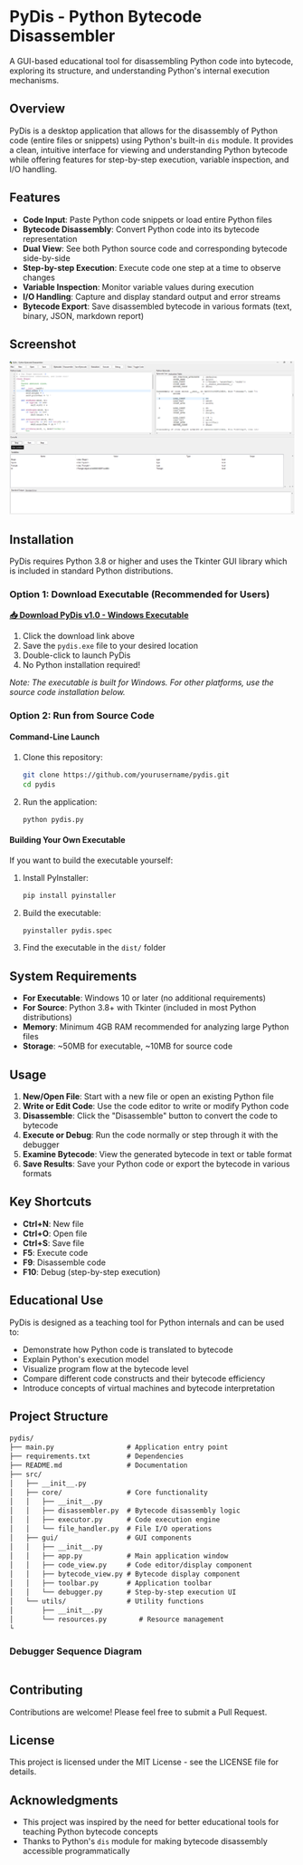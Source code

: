 # PyDis - Python Bytecode Disassembler

A GUI-based educational tool for disassembling Python code into bytecode, exploring its structure, and understanding Python's internal execution mechanisms.

## Overview

PyDis is a desktop application that allows for the disassembly of Python code (entire files or snippets) using Python's built-in `dis` module. It provides a clean, intuitive interface for viewing and understanding Python bytecode while offering features for step-by-step execution, variable inspection, and I/O handling.

## Features

- **Code Input**: Paste Python code snippets or load entire Python files
- **Bytecode Disassembly**: Convert Python code into its bytecode representation
- **Dual View**: See both Python source code and corresponding bytecode side-by-side
- **Step-by-step Execution**: Execute code one step at a time to observe changes
- **Variable Inspection**: Monitor variable values during execution
- **I/O Handling**: Capture and display standard output and error streams
- **Bytecode Export**: Save disassembled bytecode in various formats (text, binary, JSON, markdown report)

## Screenshot

![application](imgs/demo.png)

## Installation

PyDis requires Python 3.8 or higher and uses the Tkinter GUI library which is included in standard Python distributions.

### Option 1: Download Executable (Recommended for Users)

**[📥 Download PyDis v1.0 - Windows Executable](https://github.com/dylantcon/pydis/releases/latest/download/pydis.exe)**

1. Click the download link above
2. Save the `pydis.exe` file to your desired location
3. Double-click to launch PyDis
4. No Python installation required!

*Note: The executable is built for Windows. For other platforms, use the source code installation below.*

### Option 2: Run from Source Code

#### Command-Line Launch
1. Clone this repository:
    ```bash
    git clone https://github.com/yourusername/pydis.git
    cd pydis
    ```

2. Run the application:
    ```bash
    python pydis.py
    ```

#### Building Your Own Executable
If you want to build the executable yourself:

1. Install PyInstaller:
    ```bash
    pip install pyinstaller
    ```

2. Build the executable:
    ```bash
    pyinstaller pydis.spec
    ```

3. Find the executable in the `dist/` folder

## System Requirements

- **For Executable**: Windows 10 or later (no additional requirements)
- **For Source**: Python 3.8+ with Tkinter (included in most Python distributions)
- **Memory**: Minimum 4GB RAM recommended for analyzing large Python files
- **Storage**: ~50MB for executable, ~10MB for source code

## Usage

1. **New/Open File**: Start with a new file or open an existing Python file
2. **Write or Edit Code**: Use the code editor to write or modify Python code
3. **Disassemble**: Click the "Disassemble" button to convert the code to bytecode
4. **Execute or Debug**: Run the code normally or step through it with the debugger
5. **Examine Bytecode**: View the generated bytecode in text or table format
6. **Save Results**: Save your Python code or export the bytecode in various formats

## Key Shortcuts

- **Ctrl+N**: New file
- **Ctrl+O**: Open file
- **Ctrl+S**: Save file
- **F5**: Execute code
- **F9**: Disassemble code
- **F10**: Debug (step-by-step execution)

## Educational Use

PyDis is designed as a teaching tool for Python internals and can be used to:

- Demonstrate how Python code is translated to bytecode
- Explain Python's execution model
- Visualize program flow at the bytecode level
- Compare different code constructs and their bytecode efficiency
- Introduce concepts of virtual machines and bytecode interpretation

## Project Structure

```
pydis/
├── main.py                  # Application entry point
├── requirements.txt         # Dependencies
├── README.md                # Documentation
├── src/
│   ├── __init__.py
│   ├── core/                # Core functionality
│   │   ├── __init__.py
│   │   ├── disassembler.py  # Bytecode disassembly logic
│   │   ├── executor.py      # Code execution engine
│   │   └── file_handler.py  # File I/O operations
│   ├── gui/                 # GUI components
│   │   ├── __init__.py
│   │   ├── app.py           # Main application window
│   │   ├── code_view.py     # Code editor/display component
│   │   ├── bytecode_view.py # Bytecode display component
│   │   ├── toolbar.py       # Application toolbar
│   │   └── debugger.py      # Step-by-step execution UI
│   └── utils/               # Utility functions
│       ├── __init__.py
│       └── resources.py        # Resource management
└
```

### Debugger Sequence Diagram

```mermaid
```

## Contributing

Contributions are welcome! Please feel free to submit a Pull Request.

## License

This project is licensed under the MIT License - see the LICENSE file for details.

## Acknowledgments

- This project was inspired by the need for better educational tools for teaching Python bytecode concepts
- Thanks to Python's `dis` module for making bytecode disassembly accessible programmatically
